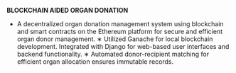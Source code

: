 **BLOCKCHAIN AIDED ORGAN DONATION**
* A decentralized organ donation management system using blockchain and smart contracts on the Ethereum
  platform for secure and efficient organ donor management.
∗ Utilized Ganache for local blockchain development. Integrated with Django for web-based user interfaces and backend
  functionality.
∗ Automated donor-recipient matching for efficient organ allocation ensures immutable records.

